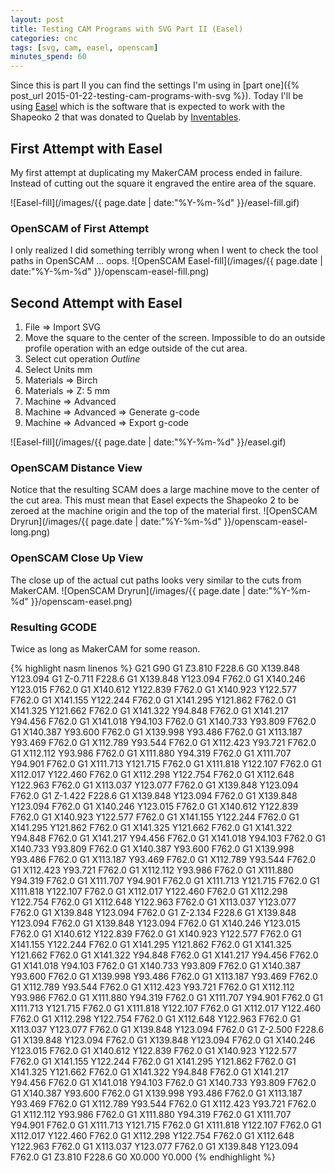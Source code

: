```yaml
---
layout: post
title: Testing CAM Programs with SVG Part II (Easel)
categories: cnc
tags: [svg, cam, easel, openscam]
minutes_spend: 60
---
```

Since this is part II you can find the settings I'm using in [part one]({% post_url 2015-01-22-testing-cam-programs-with-svg %}).
Today I'll be using [Easel](http://app.easel.com/)
 which is the software that is expected to work with the Shapeoko 2 that was donated to Quelab by [Inventables](https://www.inventables.com).

## First Attempt with Easel
My first attempt at duplicating my MakerCAM process ended in failure. Instead of cutting out the square it engraved the entire area of the square.

![Easel-fill](/images/{{ page.date | date:"%Y-%m-%d" }}/easel-fill.gif)

### OpenSCAM of First Attempt
I only realized I did something terribly wrong when I went to check the tool paths in OpenSCAM ... oops.
![OpenSCAM Easel-fill](/images/{{ page.date | date:"%Y-%m-%d" }}/openscam-easel-fill.png)

## Second Attempt with Easel
1. File => Import SVG
2. Move the square to the center of the screen. Impossible to do an outside profile operation with an edge outside of the cut area.
3. Select cut operation *Outline*
4. Select Units mm
5. Materials => Birch
6. Materials => Z: 5 mm
7. Machine => Advanced
8. Machine => Advanced => Generate g-code
9. Machine => Advanced => Export g-code

![Easel-fill](/images/{{ page.date | date:"%Y-%m-%d" }}/easel.gif)

### OpenSCAM Distance View
Notice that the resulting SCAM does a large machine move to the center of the cut area. This must mean that Easel expects the Shapeoko 2 to be zeroed at the machine origin and the top of the material first.
![OpenSCAM Dryrun](/images/{{ page.date | date:"%Y-%m-%d" }}/openscam-easel-long.png)

### OpenSCAM Close Up View
The close up of the actual cut paths looks very similar to the cuts from MakerCAM. 
![OpenSCAM Dryrun](/images/{{ page.date | date:"%Y-%m-%d" }}/openscam-easel.png)

### Resulting GCODE
Twice as long as MakerCAM for some reason.

{% highlight nasm linenos %}
G21
G90
G1 Z3.810 F228.6
G0 X139.848 Y123.094
G1 Z-0.711 F228.6
G1 X139.848 Y123.094 F762.0
G1 X140.246 Y123.015 F762.0
G1 X140.612 Y122.839 F762.0
G1 X140.923 Y122.577 F762.0
G1 X141.155 Y122.244 F762.0
G1 X141.295 Y121.862 F762.0
G1 X141.325 Y121.662 F762.0
G1 X141.322 Y94.848 F762.0
G1 X141.217 Y94.456 F762.0
G1 X141.018 Y94.103 F762.0
G1 X140.733 Y93.809 F762.0
G1 X140.387 Y93.600 F762.0
G1 X139.998 Y93.486 F762.0
G1 X113.187 Y93.469 F762.0
G1 X112.789 Y93.544 F762.0
G1 X112.423 Y93.721 F762.0
G1 X112.112 Y93.986 F762.0
G1 X111.880 Y94.319 F762.0
G1 X111.707 Y94.901 F762.0
G1 X111.713 Y121.715 F762.0
G1 X111.818 Y122.107 F762.0
G1 X112.017 Y122.460 F762.0
G1 X112.298 Y122.754 F762.0
G1 X112.648 Y122.963 F762.0
G1 X113.037 Y123.077 F762.0
G1 X139.848 Y123.094 F762.0
G1 Z-1.422 F228.6
G1 X139.848 Y123.094 F762.0
G1 X139.848 Y123.094 F762.0
G1 X140.246 Y123.015 F762.0
G1 X140.612 Y122.839 F762.0
G1 X140.923 Y122.577 F762.0
G1 X141.155 Y122.244 F762.0
G1 X141.295 Y121.862 F762.0
G1 X141.325 Y121.662 F762.0
G1 X141.322 Y94.848 F762.0
G1 X141.217 Y94.456 F762.0
G1 X141.018 Y94.103 F762.0
G1 X140.733 Y93.809 F762.0
G1 X140.387 Y93.600 F762.0
G1 X139.998 Y93.486 F762.0
G1 X113.187 Y93.469 F762.0
G1 X112.789 Y93.544 F762.0
G1 X112.423 Y93.721 F762.0
G1 X112.112 Y93.986 F762.0
G1 X111.880 Y94.319 F762.0
G1 X111.707 Y94.901 F762.0
G1 X111.713 Y121.715 F762.0
G1 X111.818 Y122.107 F762.0
G1 X112.017 Y122.460 F762.0
G1 X112.298 Y122.754 F762.0
G1 X112.648 Y122.963 F762.0
G1 X113.037 Y123.077 F762.0
G1 X139.848 Y123.094 F762.0
G1 Z-2.134 F228.6
G1 X139.848 Y123.094 F762.0
G1 X139.848 Y123.094 F762.0
G1 X140.246 Y123.015 F762.0
G1 X140.612 Y122.839 F762.0
G1 X140.923 Y122.577 F762.0
G1 X141.155 Y122.244 F762.0
G1 X141.295 Y121.862 F762.0
G1 X141.325 Y121.662 F762.0
G1 X141.322 Y94.848 F762.0
G1 X141.217 Y94.456 F762.0
G1 X141.018 Y94.103 F762.0
G1 X140.733 Y93.809 F762.0
G1 X140.387 Y93.600 F762.0
G1 X139.998 Y93.486 F762.0
G1 X113.187 Y93.469 F762.0
G1 X112.789 Y93.544 F762.0
G1 X112.423 Y93.721 F762.0
G1 X112.112 Y93.986 F762.0
G1 X111.880 Y94.319 F762.0
G1 X111.707 Y94.901 F762.0
G1 X111.713 Y121.715 F762.0
G1 X111.818 Y122.107 F762.0
G1 X112.017 Y122.460 F762.0
G1 X112.298 Y122.754 F762.0
G1 X112.648 Y122.963 F762.0
G1 X113.037 Y123.077 F762.0
G1 X139.848 Y123.094 F762.0
G1 Z-2.500 F228.6
G1 X139.848 Y123.094 F762.0
G1 X139.848 Y123.094 F762.0
G1 X140.246 Y123.015 F762.0
G1 X140.612 Y122.839 F762.0
G1 X140.923 Y122.577 F762.0
G1 X141.155 Y122.244 F762.0
G1 X141.295 Y121.862 F762.0
G1 X141.325 Y121.662 F762.0
G1 X141.322 Y94.848 F762.0
G1 X141.217 Y94.456 F762.0
G1 X141.018 Y94.103 F762.0
G1 X140.733 Y93.809 F762.0
G1 X140.387 Y93.600 F762.0
G1 X139.998 Y93.486 F762.0
G1 X113.187 Y93.469 F762.0
G1 X112.789 Y93.544 F762.0
G1 X112.423 Y93.721 F762.0
G1 X112.112 Y93.986 F762.0
G1 X111.880 Y94.319 F762.0
G1 X111.707 Y94.901 F762.0
G1 X111.713 Y121.715 F762.0
G1 X111.818 Y122.107 F762.0
G1 X112.017 Y122.460 F762.0
G1 X112.298 Y122.754 F762.0
G1 X112.648 Y122.963 F762.0
G1 X113.037 Y123.077 F762.0
G1 X139.848 Y123.094 F762.0
G1 Z3.810 F228.6
G0 X0.000 Y0.000
{% endhighlight %}
